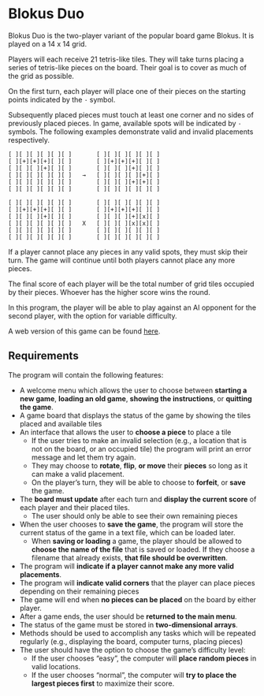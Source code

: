 # Blokus Duo

Blokus Duo is the two-player variant of the popular board game Blokus. It is played on a 14 x 14 grid.

Players will each receive 21 tetris-like tiles. They will take turns placing a series of tetris-like pieces on the board. Their goal is to cover as much of the grid as possible.

On the first turn, each player will place one of their pieces on the starting points indicated by the `·` symbol.

Subsequently placed pieces must touch at least one corner and no sides of previously placed pieces. In game, available spots will be indicated by `·` symbols. The following examples demonstrate valid and invalid placements respectively.

```bf
[ ][ ][ ][ ][ ][ ]       [ ][ ][ ][ ][ ][ ]
[ ][+][+][+][ ][ ]       [ ][+][+][+][ ][ ]
[ ][ ][ ][+][ ][ ]       [ ][ ][ ][+][ ][ ]
[ ][ ][ ][ ][ ][ ]   →   [ ][ ][ ][ ][+][ ]
[ ][ ][ ][ ][ ][ ]       [ ][ ][ ][+][+][ ]
[ ][ ][ ][ ][ ][ ]       [ ][ ][ ][ ][ ][ ]
```

```bf
[ ][ ][ ][ ][ ][ ]       [ ][ ][ ][ ][ ][ ]
[ ][+][+][+][ ][ ]       [ ][+][+][+][ ][ ]
[ ][ ][ ][+][ ][ ]       [ ][ ][ ][+][x][ ]
[ ][ ][ ][ ][ ][ ]   X   [ ][ ][ ][x][x][ ]
[ ][ ][ ][ ][ ][ ]       [ ][ ][ ][ ][ ][ ]
[ ][ ][ ][ ][ ][ ]       [ ][ ][ ][ ][ ][ ]
```

If a player cannot place any pieces in any valid spots, they must skip their turn. The game will continue until both players cannot place any more pieces.

The final score of each player will be the total number of grid tiles occupied by their pieces. Whoever has the higher score wins the round.

In this program, the player will be able to play against an AI opponent for the second player, with the option for variable difficulty.

A web version of this game can be found [here](https://lefun.fun/en/g/bloco).

## Requirements

The program will contain the following features:

- A welcome menu which allows  the user to choose between **starting a new game**, **loading an old game**, **showing the instructions**, or **quitting the game**.
- A game board that displays the status of the game by showing the tiles placed and available tiles
- An interface that allows the user to **choose a piece** to place a tile
  - If the user tries to make an invalid selection (e.g., a location that is not on the board, or an occupied tile) the program will print an error message and let them try again.
  - They may choose to **rotate**, **flip**, **or move** their **pieces** so long as it can make a valid placement.
  - On the player’s turn, they will be able to choose to **forfeit**, or **save** the game.
- The **board must update** after each turn and **display the current score** of each player and their placed tiles.
  - The user should only be able to see their own remaining pieces
- When the user chooses to **save the game**, the program will store the current status of the game in a text file, which can be loaded later.
  - When **saving or loading** a game, the player should be allowed to **choose the name of the file** that is saved or loaded. If they choose a filename that already exists, **that file should be overwritten**.
- The program will **indicate if a player cannot make any more valid placements**.
- The program will **indicate valid corners** that the player can place pieces depending on their remaining pieces
- The game will end when **no pieces can be placed** on the board by either player.
- After a game ends, the user should be **returned to the main menu**.
- The status of the game must be stored in **two-dimensional arrays**.
- Methods should be used to accomplish any tasks which will be repeated regularly (e.g., displaying the board, computer turns, placing pieces)
- The user should have the option to choose the game’s difficulty level:
  - If the user chooses “easy”, the computer will **place random pieces** in valid locations.
  - If the user chooses “normal”, the computer will **try to place the largest pieces first** to maximize their score.
